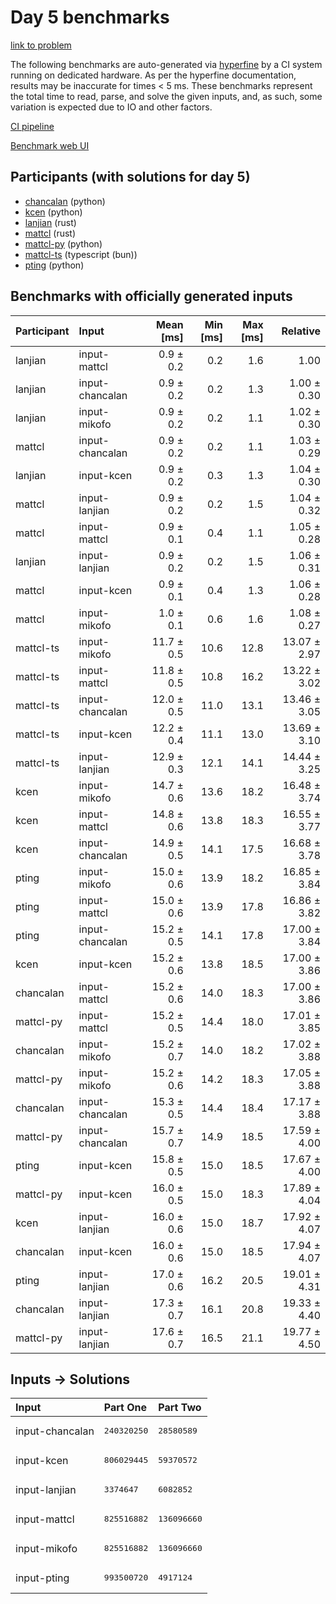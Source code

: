 # Day 5 benchmarks

[link to problem](https://adventofcode.com/2023/day/5)

The following benchmarks are auto-generated via
[hyperfine](https://github.com/sharkdp/hyperfine) by a CI system running on
dedicated hardware. As per the hyperfine documentation, results may be
inaccurate for times < 5 ms. These benchmarks represent the total time to read,
parse, and solve the given inputs, and, as such, some variation is expected due
to IO and other factors.

[CI pipeline](http://ci.papercode.net:8080/teams/main/pipelines/aoc2023)

[Benchmark web UI](https://aoc.ancalagon.black)


## Participants (with solutions for day 5)

- [chancalan](https://github.com/chancalan/aoc2023) (python)
- [kcen](https://github.com/kcen/aoc2023) (python)
- [lanjian](https://github.com/lanjian/aoc-2023) (rust)
- [mattcl](https://github.com/mattcl/aoc2023) (rust)
- [mattcl-py](https://github.com/mattcl/aoc2023-py) (python)
- [mattcl-ts](https://github.com/mattcl/aoc2023-js) (typescript (bun))
- [pting](https://github.com/pting/aoc2023) (python)


## Benchmarks with officially generated inputs

| Participant | Input | Mean [ms] | Min [ms] | Max [ms] | Relative |
|:---|:---|---:|---:|---:|---:|
| lanjian | input-mattcl | 0.9 ± 0.2 | 0.2 | 1.6 | 1.00 |
| lanjian | input-chancalan | 0.9 ± 0.2 | 0.2 | 1.3 | 1.00 ± 0.30 |
| lanjian | input-mikofo | 0.9 ± 0.2 | 0.2 | 1.1 | 1.02 ± 0.30 |
| mattcl | input-chancalan | 0.9 ± 0.2 | 0.2 | 1.1 | 1.03 ± 0.29 |
| lanjian | input-kcen | 0.9 ± 0.2 | 0.3 | 1.3 | 1.04 ± 0.30 |
| mattcl | input-lanjian | 0.9 ± 0.2 | 0.2 | 1.5 | 1.04 ± 0.32 |
| mattcl | input-mattcl | 0.9 ± 0.1 | 0.4 | 1.1 | 1.05 ± 0.28 |
| lanjian | input-lanjian | 0.9 ± 0.2 | 0.2 | 1.5 | 1.06 ± 0.31 |
| mattcl | input-kcen | 0.9 ± 0.1 | 0.4 | 1.3 | 1.06 ± 0.28 |
| mattcl | input-mikofo | 1.0 ± 0.1 | 0.6 | 1.6 | 1.08 ± 0.27 |
| mattcl-ts | input-mikofo | 11.7 ± 0.5 | 10.6 | 12.8 | 13.07 ± 2.97 |
| mattcl-ts | input-mattcl | 11.8 ± 0.5 | 10.8 | 16.2 | 13.22 ± 3.02 |
| mattcl-ts | input-chancalan | 12.0 ± 0.5 | 11.0 | 13.1 | 13.46 ± 3.05 |
| mattcl-ts | input-kcen | 12.2 ± 0.4 | 11.1 | 13.0 | 13.69 ± 3.10 |
| mattcl-ts | input-lanjian | 12.9 ± 0.3 | 12.1 | 14.1 | 14.44 ± 3.25 |
| kcen | input-mikofo | 14.7 ± 0.6 | 13.6 | 18.2 | 16.48 ± 3.74 |
| kcen | input-mattcl | 14.8 ± 0.6 | 13.8 | 18.3 | 16.55 ± 3.77 |
| kcen | input-chancalan | 14.9 ± 0.5 | 14.1 | 17.5 | 16.68 ± 3.78 |
| pting | input-mikofo | 15.0 ± 0.6 | 13.9 | 18.2 | 16.85 ± 3.84 |
| pting | input-mattcl | 15.0 ± 0.6 | 13.9 | 17.8 | 16.86 ± 3.82 |
| pting | input-chancalan | 15.2 ± 0.5 | 14.1 | 17.8 | 17.00 ± 3.84 |
| kcen | input-kcen | 15.2 ± 0.6 | 13.8 | 18.5 | 17.00 ± 3.86 |
| chancalan | input-mattcl | 15.2 ± 0.6 | 14.0 | 18.3 | 17.00 ± 3.86 |
| mattcl-py | input-mattcl | 15.2 ± 0.5 | 14.4 | 18.0 | 17.01 ± 3.85 |
| chancalan | input-mikofo | 15.2 ± 0.7 | 14.0 | 18.2 | 17.02 ± 3.88 |
| mattcl-py | input-mikofo | 15.2 ± 0.6 | 14.2 | 18.3 | 17.05 ± 3.88 |
| chancalan | input-chancalan | 15.3 ± 0.5 | 14.4 | 18.4 | 17.17 ± 3.88 |
| mattcl-py | input-chancalan | 15.7 ± 0.7 | 14.9 | 18.5 | 17.59 ± 4.00 |
| pting | input-kcen | 15.8 ± 0.5 | 15.0 | 18.5 | 17.67 ± 4.00 |
| mattcl-py | input-kcen | 16.0 ± 0.5 | 15.0 | 18.3 | 17.89 ± 4.04 |
| kcen | input-lanjian | 16.0 ± 0.6 | 15.0 | 18.7 | 17.92 ± 4.07 |
| chancalan | input-kcen | 16.0 ± 0.6 | 15.0 | 18.5 | 17.94 ± 4.07 |
| pting | input-lanjian | 17.0 ± 0.6 | 16.2 | 20.5 | 19.01 ± 4.31 |
| chancalan | input-lanjian | 17.3 ± 0.7 | 16.1 | 20.8 | 19.33 ± 4.40 |
| mattcl-py | input-lanjian | 17.6 ± 0.7 | 16.5 | 21.1 | 19.77 ± 4.50 |


## Inputs -> Solutions

| Input | Part One | Part Two |
|:---|:---|:---|
|input-chancalan|<pre>240320250</pre>|<pre>28580589</pre>|
|input-kcen|<pre>806029445</pre>|<pre>59370572</pre>|
|input-lanjian|<pre>3374647</pre>|<pre>6082852</pre>|
|input-mattcl|<pre>825516882</pre>|<pre>136096660</pre>|
|input-mikofo|<pre>825516882</pre>|<pre>136096660</pre>|
|input-pting|<pre>993500720</pre>|<pre>4917124</pre>|